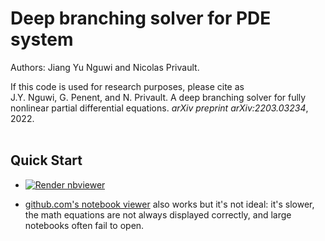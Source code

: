 # Deep branching solver for PDE system
Authors: Jiang Yu Nguwi and Nicolas Privault.

If this code is used for research purposes, please cite as \
J.Y. Nguwi, G. Penent, and N. Privault.
A deep branching solver for fully nonlinear partial differential equations.
*arXiv preprint arXiv:2203.03234*, 2022.
<br/><br/>

## Quick Start
* <a href="https://nbviewer.org/github/nguwijy/deep_branching_with_domain/blob/main/notebooks/index.ipynb"><img src="https://raw.githubusercontent.com/jupyter/design/master/logos/Badges/nbviewer_badge.svg" alt="Render nbviewer" /></a>

* [github.com's notebook viewer](https://github.com/nguwijy/deep_branching_with_domain/blob/main/notebooks/index.ipynb) also works but it's not ideal: it's slower, the math equations are not always displayed correctly, and large notebooks often fail to open.
